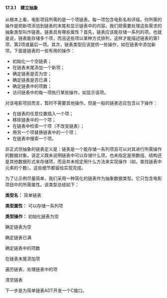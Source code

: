 #### 17.3.1　建立抽象

从根本上看，电影项目所需的是一个项链表。每一项包含电影名和评级。你所需的操作是把新项添加到链表的末尾和显示链表中的内容。我们把需要处理这些需求的抽象类型叫作链表。链表具有哪些属性？首先，链表应该能存储一系列的项。也就是说，链表能存储多个项，而且这些项以某种方式排列，这样才能描述链表的第1项、第2项或最后一项。其次，链表类型应该提供一些操作，如在链表中添加新项。下面是链表的一些有用的操作：

+ 初始化一个空链表；
+ 在链表末尾添加一个新项；
+ 确定链表是否为空；
+ 确定链表是否已满；
+ 确定链表中的项数；
+ 访问链表中的每一项执行某些操作，如显示该项。

对该电影项目而言，暂时不需要其他操作。但是一般的链表还应包含以下操作：

+ 在链表的任意位置插入一个项；
+ 移除链表中的一个项；
+ 在链表中检索一个项（不改变链表）；
+ 用另一个项替换链表中的一个项；
+ 在链表中搜索一个项。

非正式但抽象的链表定义是：链表是一个能存储一系列项且可以对其进行所需操作的数据对象。该定义既未说明链表中可以存储什么项，也未指定是用数组、结构还是其他数据形式来存储项，而且并未规定用什么方法来实现操作（如，查找链表中元素的个数）。这些细节都留给实现完成。

为了让示例尽量简单，我们采用一种简化的链表作为抽象数据类型。它只包含电影项目中的所需属性。该类型总结如下：

**类型名：**
简单链表

**类型属性：**
可以存储一系列项

**类型操作：**
初始化链表为空

确定链表为空

确定链表已满

确定链表中的项数

在链表末尾添加项

遍历链表，处理链表中的项

清空链表

下一步是为简单链表ADT开发一个C接口。


